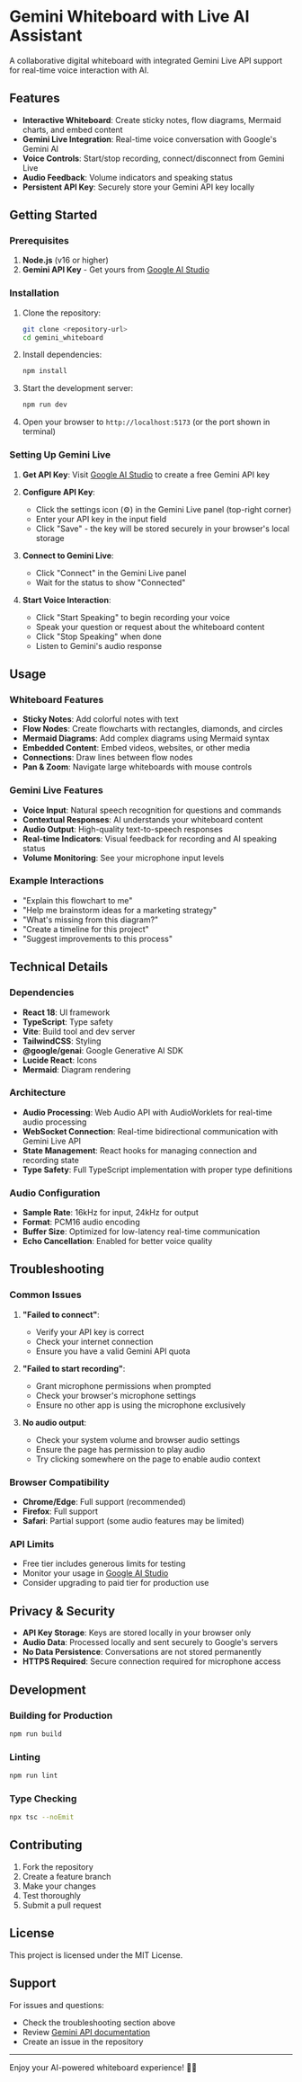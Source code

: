 # Gemini Whiteboard with Live AI Assistant

A collaborative digital whiteboard with integrated Gemini Live API support for real-time voice interaction with AI.

## Features

- **Interactive Whiteboard**: Create sticky notes, flow diagrams, Mermaid charts, and embed content
- **Gemini Live Integration**: Real-time voice conversation with Google's Gemini AI
- **Voice Controls**: Start/stop recording, connect/disconnect from Gemini Live
- **Audio Feedback**: Volume indicators and speaking status
- **Persistent API Key**: Securely store your Gemini API key locally

## Getting Started

### Prerequisites

1. **Node.js** (v16 or higher)
2. **Gemini API Key** - Get yours from [Google AI Studio](https://aistudio.google.com/apikey)

### Installation

1. Clone the repository:
   ```bash
   git clone <repository-url>
   cd gemini_whiteboard
   ```

2. Install dependencies:
   ```bash
   npm install
   ```

3. Start the development server:
   ```bash
   npm run dev
   ```

4. Open your browser to `http://localhost:5173` (or the port shown in terminal)

### Setting Up Gemini Live

1. **Get API Key**: Visit [Google AI Studio](https://aistudio.google.com/apikey) to create a free Gemini API key

2. **Configure API Key**: 
   - Click the settings icon (⚙️) in the Gemini Live panel (top-right corner)
   - Enter your API key in the input field
   - Click "Save" - the key will be stored securely in your browser's local storage

3. **Connect to Gemini Live**:
   - Click "Connect" in the Gemini Live panel
   - Wait for the status to show "Connected"

4. **Start Voice Interaction**:
   - Click "Start Speaking" to begin recording your voice
   - Speak your question or request about the whiteboard content
   - Click "Stop Speaking" when done
   - Listen to Gemini's audio response

## Usage

### Whiteboard Features

- **Sticky Notes**: Add colorful notes with text
- **Flow Nodes**: Create flowcharts with rectangles, diamonds, and circles
- **Mermaid Diagrams**: Add complex diagrams using Mermaid syntax
- **Embedded Content**: Embed videos, websites, or other media
- **Connections**: Draw lines between flow nodes
- **Pan & Zoom**: Navigate large whiteboards with mouse controls

### Gemini Live Features

- **Voice Input**: Natural speech recognition for questions and commands
- **Contextual Responses**: AI understands your whiteboard content
- **Audio Output**: High-quality text-to-speech responses
- **Real-time Indicators**: Visual feedback for recording and AI speaking status
- **Volume Monitoring**: See your microphone input levels

### Example Interactions

- "Explain this flowchart to me"
- "Help me brainstorm ideas for a marketing strategy"
- "What's missing from this diagram?"
- "Create a timeline for this project"
- "Suggest improvements to this process"

## Technical Details

### Dependencies

- **React 18**: UI framework
- **TypeScript**: Type safety
- **Vite**: Build tool and dev server
- **TailwindCSS**: Styling
- **@google/genai**: Google Generative AI SDK
- **Lucide React**: Icons
- **Mermaid**: Diagram rendering

### Architecture

- **Audio Processing**: Web Audio API with AudioWorklets for real-time audio processing
- **WebSocket Connection**: Real-time bidirectional communication with Gemini Live API
- **State Management**: React hooks for managing connection and recording state
- **Type Safety**: Full TypeScript implementation with proper type definitions

### Audio Configuration

- **Sample Rate**: 16kHz for input, 24kHz for output
- **Format**: PCM16 audio encoding
- **Buffer Size**: Optimized for low-latency real-time communication
- **Echo Cancellation**: Enabled for better voice quality

## Troubleshooting

### Common Issues

1. **"Failed to connect"**: 
   - Verify your API key is correct
   - Check your internet connection
   - Ensure you have a valid Gemini API quota

2. **"Failed to start recording"**:
   - Grant microphone permissions when prompted
   - Check your browser's microphone settings
   - Ensure no other app is using the microphone exclusively

3. **No audio output**:
   - Check your system volume and browser audio settings
   - Ensure the page has permission to play audio
   - Try clicking somewhere on the page to enable audio context

### Browser Compatibility

- **Chrome/Edge**: Full support (recommended)
- **Firefox**: Full support
- **Safari**: Partial support (some audio features may be limited)

### API Limits

- Free tier includes generous limits for testing
- Monitor your usage in [Google AI Studio](https://aistudio.google.com/)
- Consider upgrading to paid tier for production use

## Privacy & Security

- **API Key Storage**: Keys are stored locally in your browser only
- **Audio Data**: Processed locally and sent securely to Google's servers
- **No Data Persistence**: Conversations are not stored permanently
- **HTTPS Required**: Secure connection required for microphone access

## Development

### Building for Production

```bash
npm run build
```

### Linting

```bash
npm run lint
```

### Type Checking

```bash
npx tsc --noEmit
```

## Contributing

1. Fork the repository
2. Create a feature branch
3. Make your changes
4. Test thoroughly
5. Submit a pull request

## License

This project is licensed under the MIT License.

## Support

For issues and questions:
- Check the troubleshooting section above
- Review [Gemini API documentation](https://ai.google.dev/gemini-api/docs)
- Create an issue in the repository

---

Enjoy your AI-powered whiteboard experience! 🎨🤖
